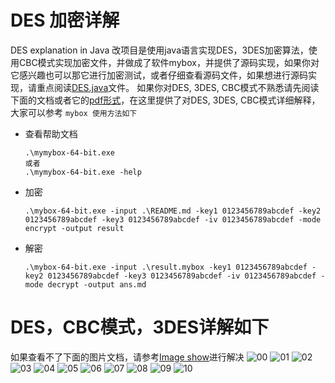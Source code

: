 # DES 加密详解
DES explanation in Java
改项目是使用java语言实现DES，3DES加密算法，使用CBC模式实现加密文件，并做成了软件mybox，并提供了源码实现，如果你对它感兴趣也可以那它进行加密测试，或者仔细查看源码文件，如果想进行源码实现，请重点阅读[DES.java](https://github.com/Chang-LeHung/DES/blob/main/des/DES.java)文件。
如果你对DES, 3DES, CBC模式不熟悉请先阅读下面的文档或者它的[pdf形式](https://github.com/Chang-LeHung/DES/blob/main/DES.pdf)，在这里提供了对DES, 3DES, CBC模式详细解释，大家可以参考
`mybox 使用方法如下`
- 查看帮助文档
  ```
  .\mymybox-64-bit.exe
  或者
  .\mymybox-64-bit.exe -help
  ```
- 加密
  ```
  .\mybox-64-bit.exe -input .\README.md -key1 0123456789abcdef -key2 0123456789abcdef -key3 0123456789abcdef -iv 0123456789abcdef -mode encrypt -output result
  ```
- 解密
  ```
  .\mybox-64-bit.exe -input .\result.mybox -key1 0123456789abcdef -key2 0123456789abcdef -key3 0123456789abcdef -iv 0123456789abcdef -mode decrypt -output ans.md
  ```
# DES，CBC模式，3DES详解如下
如果查看不了下面的图片文档，请参考[Image show](https://blog.csdn.net/liu19721018/article/details/106467711/)进行解决
![00](/images/DES_00.png)
![01](/images/DES_01.png)
![02](/images/DES_02.png)
![03](/images/DES_03.png)
![04](/images/DES_04.png)
![05](/images/DES_05.png)
![06](/images/DES_06.png)
![07](/images/DES_07.png)
![08](/images/DES_08.png)
![09](/images/DES_09.png)
![10](/images/DES_10.png)

